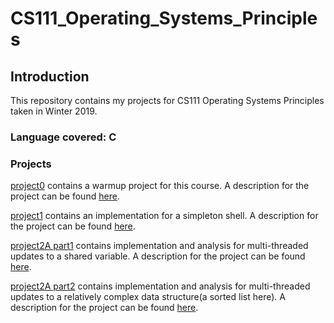 # CS111_Operating_Systems_Principles

## Introduction
This repository contains my projects for CS111 Operating Systems Principles taken in Winter 2019.

### Language covered: C

### Projects
[project0](https://github.com/Luke-ZL/CS111_Operating_Systems_Principles/tree/master/Project0) contains a warmup project for this course. A description for the project can be found [here](http://web.cs.ucla.edu/classes/winter19/cs111/labs/project0.html).

[project1](https://github.com/Luke-ZL/CS111_Operating_Systems_Principles/tree/master/Project1) contains an implementation for a simpleton shell. A description for the project can be found [here](http://web.cs.ucla.edu/classes/winter19/cs111/assign/lab1.html).

[project2A part1](https://github.com/Luke-ZL/CS111_Operating_Systems_Principles/tree/master/lab2a) contains implementation and analysis for multi-threaded updates to a shared variable. A description for the project can be found [here](http://web.cs.ucla.edu/classes/winter19/cs111/labs/P2A_lock/ASSIGNMENT/P2A.html).

[project2A part2](https://github.com/Luke-ZL/CS111_Operating_Systems_Principles/tree/master/2alist) contains implementation and analysis for multi-threaded updates to a relatively complex data structure(a sorted list here). A description for the project can be found [here](http://web.cs.ucla.edu/classes/winter19/cs111/labs/P2A_lock/ASSIGNMENT/P2A.html).

